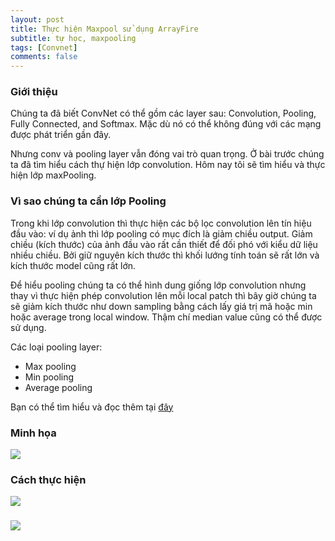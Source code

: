 ```yaml
---
layout: post
title: Thực hiện Maxpool sử dụng ArrayFire
subtitle: tự học, maxpooling
tags: [Convnet]
comments: false
---
```


### Giới thiệu

Chúng ta đã biết ConvNet có thể gồm các layer sau: Convolution, Pooling,  Fully Connected, and Softmax. Mặc dù nó có thể không đúng với các mạng được phát triển gần đây.

Nhưng conv và pooling layer vẫn đóng vai trò quan trọng. Ở bài trước chúng ta đã tìm hiểu cách thự hiện lớp convolution. Hôm nay tôi sẽ tìm hiểu và thực hiện lớp maxPooling.

### Vì sao chúng ta cần lớp Pooling

Trong khi lớp convolution thì thực hiện các bộ lọc convolution lên tín hiệu đầu vào: ví dụ ảnh thì lớp pooling có mục đích là giảm chiều output. Giảm chiều (kích thước) của ảnh đầu vào rất cần thiết để đối phó với kiểu dữ liệu nhiều chiều. Bởi giữ nguyên kích thước thì khối lướng tính toán sẽ rất lớn và kích thước model cũng rất lớn.

Để hiểu pooling chúng ta có thể hình dung giống lớp convolution nhưng thay vì thực hiện phép convolution lên mỗi local patch thì bây giờ chúng ta sẽ giảm kích thước như down sampling bằng cách lấy giá trị mã hoặc min hoặc average trong local window. Thậm chí median value cũng có thể được sử dụng.

Các loại pooling layer:
- Max pooling
- Min pooling
- Average pooling

Bạn có thể tìm hiểu và đọc thêm tại [đây](http://cs231n.github.io/convolutional-networks/#pool)

### Minh họa

![](http://cs231n.github.io/assets/cnn/maxpool.jpeg)

### Cách thực hiện

![](https://leonardoaraujosantos.gitbooks.io/artificial-inteligence/content/image_folder_4/MaxPoolingLayer.png)
 
### 

![](https://raw.githubusercontent.com/quanap5/quanap5.github.io/master/img/nhap.jpg)
